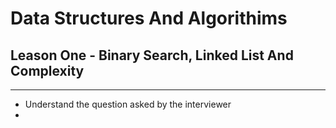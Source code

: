 # Data Structures And Algorithims

## Leason One - Binary Search, Linked List And Complexity

___

- Understand the question asked by the interviewer
- 